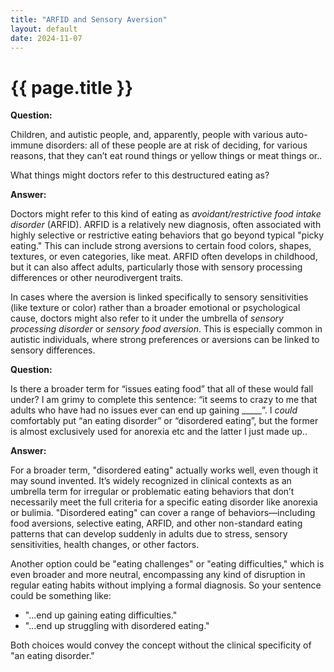 ```yaml
---
title: "ARFID and Sensory Aversion"
layout: default
date: 2024-11-07
---
```


# {{ page.title }}

**Question:** 

Children, and autistic people, and, apparently, people with various auto-immune disorders: all of these people are at risk of deciding, for various reasons, that they can’t eat round things or yellow things or meat things or..

What things might doctors refer to this destructured eating as?

**Answer:**

Doctors might refer to this kind of eating as *avoidant/restrictive food intake disorder* (ARFID). ARFID is a relatively new diagnosis, often associated with highly selective or restrictive eating behaviors that go beyond typical "picky eating." This can include strong aversions to certain food colors, shapes, textures, or even categories, like meat. ARFID often develops in childhood, but it can also affect adults, particularly those with sensory processing differences or other neurodivergent traits.

In cases where the aversion is linked specifically to sensory sensitivities (like texture or color) rather than a broader emotional or psychological cause, doctors might also refer to it under the umbrella of *sensory processing disorder* or *sensory food aversion*. This is especially common in autistic individuals, where strong preferences or aversions can be linked to sensory differences.

**Question:**

Is there a broader term for “issues eating food” that all of these would fall under? I am grimy to complete this sentence: “it seems to crazy to me that adults who have had no issues ever can end up gaining _____”. I *could* comfortably put “an eating disorder” or “disordered eating”, but the former is almost exclusively used for anorexia etc and the latter I just made up..

**Answer:**

For a broader term, "disordered eating" actually works well, even though it may sound invented. It’s widely recognized in clinical contexts as an umbrella term for irregular or problematic eating behaviors that don’t necessarily meet the full criteria for a specific eating disorder like anorexia or bulimia. "Disordered eating" can cover a range of behaviors—including food aversions, selective eating, ARFID, and other non-standard eating patterns that can develop suddenly in adults due to stress, sensory sensitivities, health changes, or other factors.

Another option could be "eating challenges" or "eating difficulties," which is even broader and more neutral, encompassing any kind of disruption in regular eating habits without implying a formal diagnosis. So your sentence could be something like:

- "...end up gaining eating difficulties."
- "...end up struggling with disordered eating."

Both choices would convey the concept without the clinical specificity of "an eating disorder."
